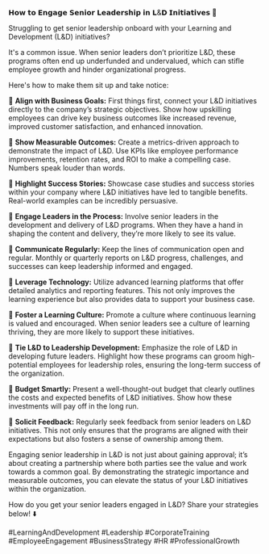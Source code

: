 𝗛𝗼𝘄 𝘁𝗼 𝗘𝗻𝗴𝗮𝗴𝗲 𝗦𝗲𝗻𝗶𝗼𝗿 𝗟𝗲𝗮𝗱𝗲𝗿𝘀𝗵𝗶𝗽 𝗶𝗻 𝗟&𝗗 𝗜𝗻𝗶𝘁𝗶𝗮𝘁𝗶𝘃𝗲𝘀 🚀

Struggling to get senior leadership onboard with your Learning and Development (L&D) initiatives? 

It's a common issue. When senior leaders don’t prioritize L&D, these programs often end up underfunded and undervalued, which can stifle employee growth and hinder organizational progress.

Here's how to make them sit up and take notice:

📌 **Align with Business Goals:** First things first, connect your L&D initiatives directly to the company’s strategic objectives. Show how upskilling employees can drive key business outcomes like increased revenue, improved customer satisfaction, and enhanced innovation.

📌 **Show Measurable Outcomes:** Create a metrics-driven approach to demonstrate the impact of L&D. Use KPIs like employee performance improvements, retention rates, and ROI to make a compelling case. Numbers speak louder than words.

📌 **Highlight Success Stories:** Showcase case studies and success stories within your company where L&D initiatives have led to tangible benefits. Real-world examples can be incredibly persuasive.

📌 **Engage Leaders in the Process:** Involve senior leaders in the development and delivery of L&D programs. When they have a hand in shaping the content and delivery, they’re more likely to see its value.

📌 **Communicate Regularly:** Keep the lines of communication open and regular. Monthly or quarterly reports on L&D progress, challenges, and successes can keep leadership informed and engaged.

📌 **Leverage Technology:** Utilize advanced learning platforms that offer detailed analytics and reporting features. This not only improves the learning experience but also provides data to support your business case.

📌 **Foster a Learning Culture:** Promote a culture where continuous learning is valued and encouraged. When senior leaders see a culture of learning thriving, they are more likely to support these initiatives.

📌 **Tie L&D to Leadership Development:** Emphasize the role of L&D in developing future leaders. Highlight how these programs can groom high-potential employees for leadership roles, ensuring the long-term success of the organization.

📌 **Budget Smartly:** Present a well-thought-out budget that clearly outlines the costs and expected benefits of L&D initiatives. Show how these investments will pay off in the long run.

📌 **Solicit Feedback:** Regularly seek feedback from senior leaders on L&D initiatives. This not only ensures that the programs are aligned with their expectations but also fosters a sense of ownership among them.

Engaging senior leadership in L&D is not just about gaining approval; it’s about creating a partnership where both parties see the value and work towards a common goal. By demonstrating the strategic importance and measurable outcomes, you can elevate the status of your L&D initiatives within the organization.

How do you get your senior leaders engaged in L&D? Share your strategies below! ⬇️

#LearningAndDevelopment #Leadership #CorporateTraining #EmployeeEngagement #BusinessStrategy #HR #ProfessionalGrowth